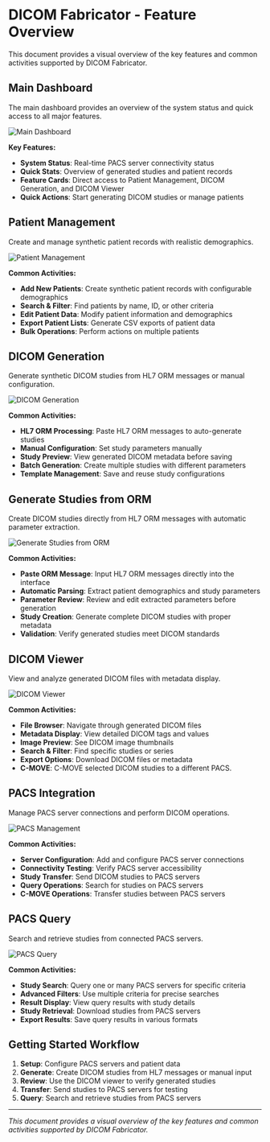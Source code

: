 # DICOM Fabricator - Feature Overview

This document provides a visual overview of the key features and common activities supported by DICOM Fabricator.

## Main Dashboard

The main dashboard provides an overview of the system status and quick access to all major features.

![Main Dashboard](images/dashboard.png)

**Key Features:**
- **System Status**: Real-time PACS server connectivity status
- **Quick Stats**: Overview of generated studies and patient records
- **Feature Cards**: Direct access to Patient Management, DICOM Generation, and DICOM Viewer
- **Quick Actions**: Start generating DICOM studies or manage patients

## Patient Management

Create and manage synthetic patient records with realistic demographics.

![Patient Management](images/patient-management.png)

**Common Activities:**
- **Add New Patients**: Create synthetic patient records with configurable demographics
- **Search & Filter**: Find patients by name, ID, or other criteria
- **Edit Patient Data**: Modify patient information and demographics
- **Export Patient Lists**: Generate CSV exports of patient data
- **Bulk Operations**: Perform actions on multiple patients

## DICOM Generation

Generate synthetic DICOM studies from HL7 ORM messages or manual configuration.

![DICOM Generation](images/dicom-generation.png)

**Common Activities:**
- **HL7 ORM Processing**: Paste HL7 ORM messages to auto-generate studies
- **Manual Configuration**: Set study parameters manually
- **Study Preview**: View generated DICOM metadata before saving
- **Batch Generation**: Create multiple studies with different parameters
- **Template Management**: Save and reuse study configurations

## Generate Studies from ORM

Create DICOM studies directly from HL7 ORM messages with automatic parameter extraction.

![Generate Studies from ORM](images/generate-studies-from-orm.png)

**Common Activities:**
- **Paste ORM Message**: Input HL7 ORM messages directly into the interface
- **Automatic Parsing**: Extract patient demographics and study parameters
- **Parameter Review**: Review and edit extracted parameters before generation
- **Study Creation**: Generate complete DICOM studies with proper metadata
- **Validation**: Verify generated studies meet DICOM standards

## DICOM Viewer

View and analyze generated DICOM files with metadata display.

![DICOM Viewer](images/dicom-viewer.png)

**Common Activities:**
- **File Browser**: Navigate through generated DICOM files
- **Metadata Display**: View detailed DICOM tags and values
- **Image Preview**: See DICOM image thumbnails
- **Search & Filter**: Find specific studies or series
- **Export Options**: Download DICOM files or metadata
- **C-MOVE**: C-MOVE selected DICOM studies to a different PACS.

## PACS Integration

Manage PACS server connections and perform DICOM operations.

![PACS Management](images/pacs-management.png)

**Common Activities:**
- **Server Configuration**: Add and configure PACS server connections
- **Connectivity Testing**: Verify PACS server accessibility
- **Study Transfer**: Send DICOM studies to PACS servers
- **Query Operations**: Search for studies on PACS servers
- **C-MOVE Operations**: Transfer studies between PACS servers

## PACS Query

Search and retrieve studies from connected PACS servers.

![PACS Query](images/pacs-query.png)

**Common Activities:**
- **Study Search**: Query one or many PACS servers for specific criteria
- **Advanced Filters**: Use multiple criteria for precise searches
- **Result Display**: View query results with study details
- **Study Retrieval**: Download studies from PACS servers
- **Export Results**: Save query results in various formats

## Getting Started Workflow

1. **Setup**: Configure PACS servers and patient data
2. **Generate**: Create DICOM studies from HL7 messages or manual input
3. **Review**: Use the DICOM viewer to verify generated studies
4. **Transfer**: Send studies to PACS servers for testing
5. **Query**: Search and retrieve studies from PACS servers

---

*This document provides a visual overview of the key features and common activities supported by DICOM Fabricator.*
